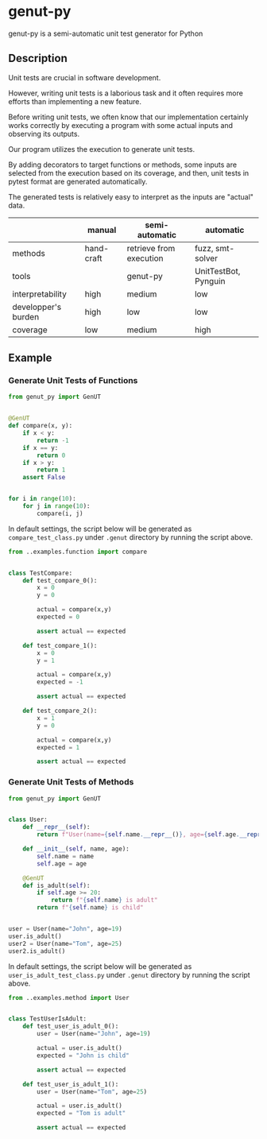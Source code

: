 # genut-py

genut-py is a semi-automatic unit test generator for Python

## Description

Unit tests are crucial in software development.

However, writing unit tests is a laborious task and it often requires more efforts than implementing a new feature.

Before writing unit tests, we often know that our implementation certainly works correctly by executing a program with some actual inputs and observing its outputs.

Our program utilizes the execution to generate unit tests.

By adding decorators to target functions or methods, some inputs are selected from the execution based on its coverage, and then, unit tests in pytest format are generated automatically.

The generated tests is relatively easy to interpret as the inputs are "actual" data.

| | manual | semi-automatic | automatic |
| ---- | ---- | ---- | ---- |
| methods | hand-craft | retrieve from execution | fuzz, smt-solver |
| tools | | genut-py | UnitTestBot, Pynguin |
| interpretability | high | medium | low |
| developper's burden | high | low | low |
| coverage | low | medium | high |

## Example

### Generate Unit Tests of Functions
```python
from genut_py import GenUT


@GenUT
def compare(x, y):
    if x < y:
        return -1
    if x == y:
        return 0
    if x > y:
        return 1
    assert False


for i in range(10):
    for j in range(10):
        compare(i, j)
```
In default settings, the script below will be generated as `compare_test_class.py` under `.genut` directory by running the script above.
```python
from ..examples.function import compare


class TestCompare:
    def test_compare_0():
        x = 0
        y = 0

        actual = compare(x,y)
        expected = 0

        assert actual == expected

    def test_compare_1():
        x = 0
        y = 1

        actual = compare(x,y)
        expected = -1

        assert actual == expected

    def test_compare_2():
        x = 1
        y = 0

        actual = compare(x,y)
        expected = 1

        assert actual == expected
```

### Generate Unit Tests of Methods
```python
from genut_py import GenUT


class User:
    def __repr__(self):
        return f"User(name={self.name.__repr__()}, age={self.age.__repr__()})"

    def __init__(self, name, age):
        self.name = name
        self.age = age

    @GenUT
    def is_adult(self):
        if self.age >= 20:
            return f"{self.name} is adult"
        return f"{self.name} is child"


user = User(name="John", age=19)
user.is_adult()
user2 = User(name="Tom", age=25)
user2.is_adult()
```
In default settings, the script below will be generated as `user_is_adult_test_class.py` under `.genut` directory by running the script above.
```python
from ..examples.method import User


class TestUserIsAdult:
    def test_user_is_adult_0():
        user = User(name="John", age=19)

        actual = user.is_adult()
        expected = "John is child"

        assert actual == expected

    def test_user_is_adult_1():
        user = User(name="Tom", age=25)

        actual = user.is_adult()
        expected = "Tom is adult"

        assert actual == expected
```
